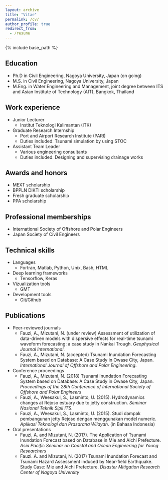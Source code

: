 ```yaml
---
layout: archive
title: "Vitae"
permalink: /cv/
author_profile: true
redirect_from:
  - /resume
---
```


{% include base_path %}

## Education

<!-- * Associate in Civil Engineering, Institut Teknologi Sepuluh Nopember (ITS), Surabaya, Indonesia
* B.S. in Civil Engineering, ITS, Surabaya, Indonesia -->
* Ph.D in Civil Engineering, Nagoya University, Japan (on going)
* M.S. in Civil Engineering, Nagoya University, Japan
* M.Eng. in Water Engineering and Management, joint degree between ITS and Asian Institute of Technology (AIT), Bangkok, Thailand

## Work experience

* Junior Lecturer
  * Institut Teknologi Kalimantan (ITK)
* Graduate Research Internship
  * Port and Airport Research Institute (PARI)
  * Duties included: Tsunami simulation by using STOC
* Assistant Team Leader
  * Various engineering consultants
  * Duties included: Designing and supervising drainage works

## Awards and honors

* MEXT scholarship
* BPPLN DIKTI scholarship
* Fresh graduate scholarship
* PPA scholarship

## Professional memberships

* International Society of Offshore and Polar Engineers
* Japan Society of Civil Engineers

## Technical skills

* Languages
  * Fortran, Matlab, Python, Unix, Bash, HTML
* Deep learning frameworks
  * Tensorflow, Keras
* Vizualization tools
  * GMT
* Development tools
  * Git/Github

## Publications

* Peer-reviewed journals
  * Fauzi, A., Mizutani, N. (under review) Assessment of utilization of data-driven models with dispersive effects for real-time tsunami waveform forecasting: a case study in Nankai Trough. <i>Geophysical Journal International</i>.
  * Fauzi, A., Mizutani, N. (accepted) Tsunami Inundation Forecasting System based on Database: A Case Study in Owase City, Japan. <i>International Journal of Offshore and Polar Engineering</i>.
* Conference proceedings
  * Fauzi, A., Mizutani, N. (2018) Tsunami Inundation Forecasting System based on Database: A Case Study in Owase City, Japan. <i>Proceedings of the 28th Conference of International Society of Offshore and Polar Engineers</i>
  * Fauzi, A., Weesakul, S., Lasminto, U. (2015). Hydrodynamics changes at Rejoso estuary due to jetty construction. <i>Seminar Nasional Teknik Sipil ITS</i>.
  * Fauzi, A., Weesakul, S., Lasminto, U. (2015). Studi dampak pembangunan jetty Rejoso dengan menggunakan model numeric. <i>Aplikasi Teknologi dan Prasarana Wilayah</i>. (in Bahasa Indonesia)
* Oral presentations
  * Fauzi, A. and Mizutani, N. (2017). The Application of Tsunami Inundation Forecast based on Database in Mie and Aichi Prefecture. <i>Asia Pacific Seminar on Coastal and Ocean Engineering for Young Researchers</i>
  * Fauzi. A. and Mizutani, N. (2017) Tsunami Inundation Forecast and Tsunami Hazard Assessment induced by Near-field Earthquake. Study Case: Mie and Aichi Prefecture. <i>Disaster Mitigation Research Center of Nagoya University</i>
